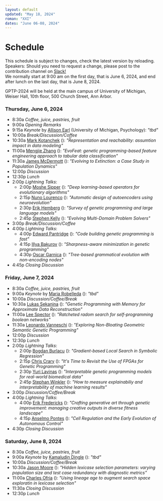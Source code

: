 ```yaml
---
layout: default
updated: "May 18, 2024"
roman: "XXI"
dates: "June 06-08, 2024"
---
```


# Schedule

This schedule is subject to  changes, check the latest version by reloading. Speakers: Should you need to request a change, please post to the contribution channel on [Slack!](https://gptp-workshops.slack.com)  
We normally start at 9:00 am on the first day, that is June 6, 2024,
and end after lunch on the last day, that is June 8, 2024.  

GPTP-2024 will be held at the main campus of University of Michigan, Weiser Hall, 10th floor, 500 Church Street, Ann Arbor.

### Thursday, June 6, 2024

- 8:30a _Coffee, juice, pastries, fruit_
- 9:00a _Opening Remarks_
- 9:15a _Keynote_ by [Allison Earl](https://lsa.umich.edu/psych/people/faculty/anearl.html) (University of Michigan, Psychology): _"tbd"_
- 10:00a _Break/Discussion/Coffee_
- 10:30a [Mark Kotanchek](https://) (): _"Representation and reachability: assumtion impact in data modeling"_
- 11:00a [Mengjie Zhang](https://) (): _"EvoFeat: genetic programming-based feature engineering approach to tabular data classification"_
- 11:30a [James McDermott](https://) (): _"Evolving to Extinction: a Case Study in Population Dynamics"_
- 12:00p _Discussion_
- 12:30p _Lunch_
- 2:00p _Lightning Talks_: 
  - 2:00p [Moshe Sipper](https://) (): _"Deep learning-based operators for evolutionary algorithms"_
  - 2:15p [Nuno Lourenco](https://) ():  _"Automatic design of autoencoders using neuroevolution"_
  - 2:30p [Erik Hemberg](https://) ():  _"Survey of genetic programming and large language models"_
  - 2:45p [Stephen Kelly](https://) ():  _"Evolving Multi-Domain Problem Solvers"_
- 3:00p _Break/Discussion/Coffee_
- 4:00p _Lightning Talks_:  
  - 4:00p [Edward Pantridge](https://) (): _"Code building genetic programming is fast"_
  - 4:15p [Illya Bakurov](https://) (): _"Sharpness-aware minimization in genetic programming"_
  - 4:30p [Oscar Garnica](https://) (): _"Tree-based grammatical evolution with non-encoding nodes"_
- 4:45p _Closing Discussion_

### Friday, June 7, 2024

- 8:30a _Coffee, juice, pastries, fruit_
- 9:00a _Keynote_ by [Maria Robelleda](https://) (): _"tbd"_
- 10:00a _Discussion/Coffee/Break_
- 10:30a [Lukas Sekanina](https://) (): _"Genetic Programming with Memory for Approximate Data Reconstruction"_
- 11:00a [Lee Spector](https://) (): _"Ratcheted radom search for self-programming boolean networks"_
- 11:30a [Leonardo Vanneschi](https://) (): _"Exploring Non-Bloating Geometric Semantic Genetic Programming"_
- 12:00p _Discussion_
- 12:30p _Lunch_
- 2:00p _Lightning Talks_: 
  - 2:00p [Bogdan Burlacu](https://) (): _"Gradient-based Local Search in Symbolic Regression"_
  - 2:15p [Chris Crary](https://) ():  _"It's Time to Revisit the Use of FPGAs for Genetic Programming"_
  - 2:30p [Yuri Lavinas](https://) ():  _"Interpretable genetic programming models for real-world biomedical data"_
  - 2:45p [Stephan Winkler](https://) ():  _"How to measure explainabiliy and interpretability of machine learning results"_
- 3:00p _Discussion/Coffee/Break_
- 4:00p _Lightning Talks_:  
  - 4:00p [Erik Fredericks](https://) (): _"Crafting generative art through genetic improvement: managing creative outputs in diverse fitness landscape"_
  - 4:15p [Anselmo Pontes](https://) (): _"Cell Regulation and the Early Evolution of Autonomous Control"_
- 4:30p _Closing Discussion_

### Saturday, June 8, 2024
- 8:30a _Coffee, juice, pastries, fruit_
- 9:00a _Keynote_ by [Kamaludin Dingle](https://) (): _"tbd"_
- 10:00a _Discussion/Coffee/Break_
- 10:30a [Jason Moore](https://) (): _"Hidden lexicase selection parameters: varying population size and test case redundancy with diagnostic metrics"_
- 11:00a [Charles Ofria](https://) (): _"Using lineage age to augment search space exploratin in lexicase selection"_
- 11:30a _Closing Discussion_
- 12:30p _Lunch_

<!-- ## For travel preparations -->





